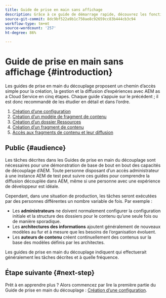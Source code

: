```yaml
---
title: Guide de prise en main sans affichage
description: Grâce à ce guide de démarrage rapide, découvrez les fonctionnalités essentielles d’AEM en tant que Cloud Service de puissantes fonctionnalités sans interface telles que les modèles de contenu, les fragments de contenu et l’API GraphQL.
source-git-commit: 8dc9bf522a9b1c750ae8c92659cc83b444cb3c94
workflow-type: tm+mt
source-wordcount: '257'
ht-degree: 86%

---
```



# Guide de prise en main sans affichage {#introduction}

Les guides de prise en main du découplage proposent un chemin d’accès simple pour la création, la gestion et la diffusion d’expériences avec AEM as a Cloud Service en cinq étapes. Chaque guide s’appuie sur le précédent ; il est donc recommandé de les étudier en détail et dans l’ordre.

1. [Création d’une configuration](create-configuration.md)
1. [Création d’un modèle de fragment de contenu](create-content-model.md)
1. [Création d’un dossier Ressources](create-assets-folder.md)
1. [Création d’un fragment de contenu](create-content-fragment.md)
1. [Accès aux fragments de contenu et leur diffusion](create-api-request.md)

## Public {#audience}

Les tâches décrites dans les Guides de prise en main du découplage sont nécessaires pour une démonstration de base de bout en bout des capacités de découplage d’AEM. Toute personne disposant d’un accès administrateur à une instance AEM de test peut suivre ces guides pour comprendre la diffusion découplée dans AEM, même si une personne avec une expérience de développeur est idéale.

Cependant, dans une situation de production, les tâches seront exécutées par des personnes différentes un nombre variable de fois. Par exemple :

* Les **administrateurs** ne doivent normalement configurer la configuration initiale et la structure des dossiers pour le contenu qu’une seule fois ou de manière sporadique.
* Les **architectures des informations** ajoutent généralement de nouveaux modèles au fur et à mesure que les besoins de l’organisation évoluent.
* Les **auteurs de contenu** créent continuellement des contenus sur la base des modèles définis par les architectes.

Les guides de prise en main du découplage indiquent qui effectuerait généralement les tâches décrites et à quelle fréquence.

## Étape suivante {#next-step}

Prêt à en apprendre plus ? Alors commencez par lire la première partie du Guide de prise en main du découplage : [Création d’une configuration](create-configuration.md).
